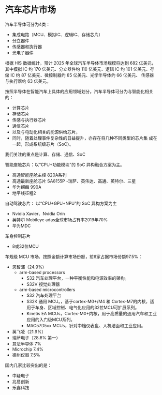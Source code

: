 # 汽车芯片市场

汽车半导体可分为4类：
- 集成电路（MCU、模拟IC、逻辑IC、存储芯片）
- 分立器件
- 传感器和执行器
- 光电子器件

根据 HIS 数据统计，预计 2025 年全球汽车半导体市场规模将达到 682 亿美元，其中模拟 IC 约 170 亿美元、分立器件约 110 亿美元、逻辑 IC 约 101 亿美元、存储 IC 约 87 亿美元、微控制器约 85 亿美元、光学半导体约 66 亿美元、 传感器与执行器约 63 亿美元。


按照半导体在智能汽车上具体的应用领域划分，汽车半导体可分为与智能化相关的：
- 计算芯片
- 存储芯片
- 传感与执行器芯片
- 通信芯片
- 以及与电动化相关的能源供给芯片。
- 同时，随着处理事件复杂性的日益提升，亦存在将几种不同类型的芯片集 成在一起，形成系统级芯片（SoC）。

我们关注的重点是计算、存储、通信、SoC


智能座舱芯片：以“CPU+功能模块”的 SoC 异构融合方案为主。
- 高通智能座舱主控 820A系列
- 高通最新座舱芯片 SA8155P 
-瑞萨、英伟达、高通、英特尔、三星
- 华为麒麟 990A
- 地平线征程2


自动驾驶芯片： 以“CPU+GPU+NPU”的 SoC 异构方案为主
- Nvidia Xavier、Nvidia Orin
- 英特尔 Mobileye adas全球市场占有率2019年70% 
- 华为MDC


车身控制芯片
- 8或32位MCU


车规级 MCU 市场，按照金额计算市场份额，前6家占据市场份额97.5%：
- 恩智浦（24.9%）
  - arm-based processors
    - S32 汽车处理平台，一种平衡性能和电源效率的架构。
    - S32V 视觉处理器
  - arm-based microcontrollers
    - S32 汽车处理平台
    - S32K 通用 MCU。，基于cortex-M0+/M4 和 Cortex-M7的内核，适用于车身、区域控制、电气化应用的32位MCU可扩展系列。
    - Kinetis EA MCUs，Cortex-M0+内核，用于高质量的通用汽车和工业应用的入门级MCU系列。
    - MAC57D5xx MCUs，针对中档仪表盘、人机洁面和工业应用。
- 英飞凌（21.9%）
- 瑞萨电子（28.8% 第一）
- 意法半导体 7%
- Microchip 7.4%
- 德州仪器 7.5%

国内几家比较突出的是：
- 中疑电子 
- 兆易创新 
- 乐鑫科技 

